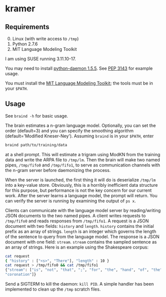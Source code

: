 kramer
======

## Requirements
0. Linux (with write access to `/tmp`)
1. Python 2.7.6
2. MIT Language Modeling Toolkit

I am using SUSE running 3.11.10-17.

You may need to install [python-daemon
1.5.5](https://pypi.python.org/pypi/python-daemon/ "python-daemon"). See [PEP
3143](legacy.python.org/dev/peps/pep-3143/ "PEP 3143") for example usage.

You must install the [MIT Language Modeling
Toolkit](https://code.google.com/p/mitlm "mitlm"); the tools must be in your
`$PATH`.

## Usage

See `braind -h` for basic usage.

The brain estimates a n-gram language model. Optionally, you can set the order
(default=3) and you can specify the smoothing algorithm (default='Modified
Kneser-Ney'). Assuming `braind` is in your `$PATH`, enter

```bash
braind path/to/training/data
```

at a shell prompt. This will estimate a trigram using ModKN from the training
data and write the ARPA file to `/tmp/lm`. Then the brain will make two named
pipes, `/tmp/fifo0` and `/tmp/fifo1`, to serve as communication channels with
the n-gram server before daemonizing the process.

When the server is launched, the first thing it will do is deserialize `/tmp/lm`
into a key-value store. Obviously, this is a horribly inefficient data structure
for this purpose, but performance is not the key concern for our current work.
After the server learns a language model, the prompt will return. You can verify
the server is running by examining the output of `ps x`.

Clients can communicate with the language model server by reading/writing JSON
documents to the two named pipes. A client writes requests to `/tmp/fifo0` and
reads responses from `/tmp/fifo1`. A request is a JSON document with two fields:
`history` and `length`. `history` contains the initial prefix as an array of
strings. `length` is an integer which governs the length of the sentence to
query from the language model. The response is a JSON document with one field:
`stream`. `stream` contains the sampled sentence as an array of strings. Here is
an example using the Shakespeare corpus:

```bash
cat request
{ "history" : ["<s>", "There"], "length" : 10 }
cat request > /tmp/fifo0 && cat /tmp/fifo1
{"stream": ["is", "not", "that", ";", "for", "the", "hand", "of", "the",
"coronation"]}
```

Send a SIGTERM to kill the daemon: `kill PID`. A simple handler has been
implemented to clean up the `/tmp` scratch files.
